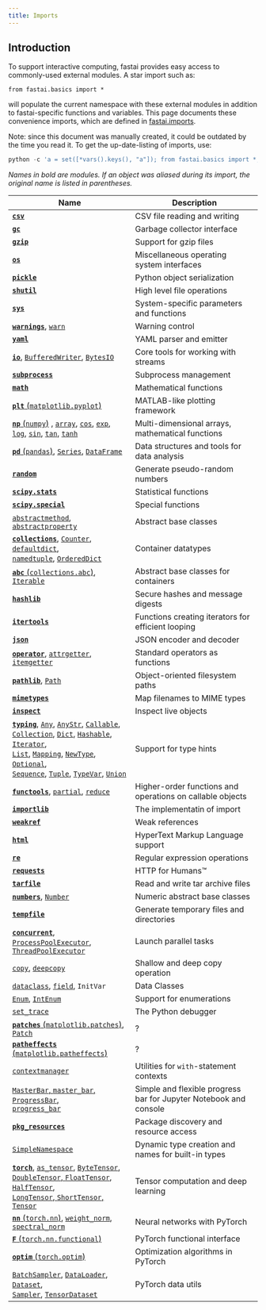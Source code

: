 ```yaml
---
title: Imports
---
```


## Introduction

To support interactive computing, fastai provides easy access to commonly-used external modules. A star import such as:
```
from fastai.basics import *
```
will populate the current namespace with these external modules in addition to fastai-specific functions and variables. This page documents these convenience imports, which are defined in [fastai.imports](https://github.com/fastai/fastai/blob/master/fastai/imports).

Note: since this document was manually created, it could be outdated by the time you read it. To get the up-date-listing of imports, use:

```python
python -c 'a = set([*vars().keys(), "a"]); from fastai.basics import *; print(*sorted(set(vars().keys())-a), sep="\n")'
```

*Names in bold are modules. If an object was aliased during its import, the original name is listed in parentheses.*

| Name | Description |
|-|-|
| [**`csv`**](https://docs.python.org/3/library/csv.html) | CSV file reading and writing |
| [**`gc`**](https://docs.python.org/3/library/gc.html) | Garbage collector interface |
| [**`gzip`**](https://docs.python.org/3/library/gzip.html) | Support for gzip files |
| [**`os`**](https://docs.python.org/3/library/os.html) | Miscellaneous operating system interfaces |
| [**`pickle`**](https://docs.python.org/3/library/pickle.html) | Python object serialization |
| [**`shutil`**](https://docs.python.org/3/library/shutil.html) | High level file operations |
| [**`sys`**](https://docs.python.org/3/library/sys.html) | System-specific parameters and functions |
| [**`warnings`**](https://docs.python.org/3/library/warnings.html), [`warn`](https://docs.python.org/3/library/warnings.html#warnings.warn) | Warning control |
| [**`yaml`**](https://pyyaml.org/wiki/PyYAMLDocumentation) | YAML parser and emitter |
| [**`io`**](https://docs.python.org/3/library/io.html), [`BufferedWriter`](https://docs.python.org/3/library/io.html#io.BufferedWriter), [`BytesIO`](https://docs.python.org/3/library/io.html#io.BytesIO) | Core tools for working with streams |
| [**`subprocess`**](https://docs.python.org/3/library/subprocess.html) | Subprocess management |
| [**`math`**](https://docs.python.org/3/library/math.html) | Mathematical functions |
| [**`plt`** (`matplotlib.pyplot`)](https://matplotlib.org/api/pyplot_api.html) | MATLAB-like plotting framework |
| [**`np`** (`numpy`)](https://www.numpy.org/devdocs/reference/index.html) , [`array`](https://www.numpy.org/devdocs/reference/generated/numpy.array.html#numpy.array), [`cos`](https://docs.scipy.org/doc/numpy/reference/generated/numpy.cos.html), [`exp`](https://docs.scipy.org/doc/numpy/reference/generated/numpy.exp.html),<br/> [`log`](https://docs.scipy.org/doc/numpy/reference/generated/numpy.log.html), [`sin`](https://docs.scipy.org/doc/numpy/reference/generated/numpy.sin.html), [`tan`](https://docs.scipy.org/doc/numpy/reference/generated/numpy.tan.html), [`tanh`](https://docs.scipy.org/doc/numpy/reference/generated/numpy.tanh.html) | Multi-dimensional arrays, mathematical functions |
| [**`pd`** (`pandas`)](http://pandas.pydata.org/pandas-docs/stable/), [`Series`](http://pandas.pydata.org/pandas-docs/stable/reference/series.html), [`DataFrame`](http://pandas.pydata.org/pandas-docs/stable/reference/frame.html) | Data structures and tools for data analysis |
| [**`random`**](https://docs.python.org/3/library/random.html) | Generate pseudo-random numbers |
| [**`scipy.stats`**](https://docs.scipy.org/doc/scipy/reference/stats.html) | Statistical functions |
| [**`scipy.special`**](https://docs.scipy.org/doc/scipy/reference/special.html) | Special functions |
| [`abstractmethod`](https://docs.python.org/3/library/abc.html#abc.abstractmethod), [`abstractproperty`](https://docs.python.org/3/library/abc.html#abc.abstractproperty) | Abstract base classes |
| [**`collections`**](https://docs.python.org/3/library/collections.html), [`Counter`](https://docs.python.org/3/library/collections.html#collections.Counter), [`defaultdict`](https://docs.python.org/3/library/collections.html#collections.defaultdict), <br/>[`namedtuple`](https://docs.python.org/3/library/collections.html#collections.namedtuple), [`OrderedDict`](https://docs.python.org/3/library/collections.html#collections.OrderedDict) | Container datatypes |
| [**`abc`** (`collections.abc`)](https://docs.python.org/3/library/collections.abc.html#module-collections.abc), [`Iterable`](https://docs.python.org/3/library/collections.abc.html#collections.abc.Iterable) | Abstract base classes for containers |
| [**`hashlib`**](https://docs.python.org/3/library/hashlib.html) | Secure hashes and message digests |
| [**`itertools`**](https://docs.python.org/3/library/itertools.html) | Functions creating iterators for efficient looping |
| [**`json`**](https://docs.python.org/3/library/json.html) | JSON encoder and decoder |
| [**`operator`**](https://docs.python.org/3/library/operator.html), [`attrgetter`](https://docs.python.org/3/library/operator.html#operator.attrgetter), [`itemgetter`](https://docs.python.org/3/library/operator.html#operator.itemgetter) | Standard operators as functions |
| [**`pathlib`**](https://docs.python.org/3/library/pathlib.html), [`Path`](https://docs.python.org/3/library/pathlib.html#pathlib.Path) | Object-oriented filesystem paths |
| [**`mimetypes`**](https://docs.python.org/3/library/mimetypes.html) | Map filenames to MIME types |
| [**`inspect`**](https://docs.python.org/3/library/inspect.html) | Inspect live objects |
| [**`typing`**](https://docs.python.org/3/library/typing.html), [`Any`](https://docs.python.org/3/library/typing.html#typing.Any), [`AnyStr`](https://docs.python.org/3/library/typing.html#typing.AnyStr), [`Callable`](https://docs.python.org/3/library/typing.html#typing.Callable),<br/> [`Collection`](https://docs.python.org/3/library/typing.html#typing.Collection), [`Dict`](https://docs.python.org/3/library/typing.html#typing.Dict), [`Hashable`](https://docs.python.org/3/library/typing.html#typing.Hashable), [`Iterator`](https://docs.python.org/3/library/typing.html#typing.Iterator),<br/> [`List`](https://docs.python.org/3/library/typing.html#typing.List), [`Mapping`](https://docs.python.org/3/library/typing.html#typing.Mapping), [`NewType`](https://docs.python.org/3/library/typing.html#typing.NewType), [`Optional`](https://docs.python.org/3/library/typing.html#typing.Optional),<br/> [`Sequence`](https://docs.python.org/3/library/typing.html#typing.Sequence), [`Tuple`](https://docs.python.org/3/library/typing.html#typing.Tuple), [`TypeVar`](https://docs.python.org/3/library/typing.html#typing.TypeVar), [`Union`](https://docs.python.org/3/library/typing.html#typing.Union) | Support for type hints |
| [**`functools`**](https://docs.python.org/3/library/functools.html), [`partial`](https://docs.python.org/3/library/functools.html#functools.partial), [`reduce`](https://docs.python.org/3/library/functools.html#functools.reduce) | Higher-order functions and operations on callable objects |
| [**`importlib`**](https://docs.python.org/3/library/importlib.html) | The implementatin of import |
| [**`weakref`**](https://docs.python.org/3/library/weakref.html) | Weak references |
| [**`html`**](https://docs.python.org/3/library/html.html) | HyperText Markup Language support |
| [**`re`**](https://docs.python.org/3/library/re.html) | Regular expression operations |
| [**`requests`**](http://docs.python-requests.org/en/master/) | HTTP for Humans&trade; |
| [**`tarfile`**](https://docs.python.org/3/library/tarfile.html) | Read and write tar archive files |
| [**`numbers`**](https://docs.python.org/3/library/numbers.html), [`Number`](https://docs.python.org/3/library/numbers.html#numbers.Number) | Numeric abstract base classes |
| [**`tempfile`**](https://docs.python.org/3/library/tempfile.html) | Generate temporary files and directories |
| [**`concurrent`**](https://docs.python.org/3/library/concurrent.html), [`ProcessPoolExecutor`](https://docs.python.org/3/library/concurrent.futures.html#concurrent.futures.ProcessPoolExecutor),<br/> [`ThreadPoolExecutor`](https://docs.python.org/3/library/concurrent.futures.html#concurrent.futures.ThreadPoolExecutor) | Launch parallel tasks |
| [`copy`](https://docs.python.org/3/library/copy.html#copy.copy), [`deepcopy`](https://docs.python.org/3/library/copy.html#copy.deepcopy) | Shallow and deep copy operation |
| [`dataclass`](https://docs.python.org/3/library/dataclasses.html#dataclasses.dataclass), [`field`](https://docs.python.org/3/library/dataclasses.html#dataclasses.field), `InitVar` | Data Classes |
| [`Enum`](https://docs.python.org/3/library/enum.html#enum.Enum), [`IntEnum`](https://docs.python.org/3/library/enum.html#enum.IntEnum) | Support for enumerations |
| [`set_trace`](https://docs.python.org/3/library/pdb.html#pdb.set_trace) | The Python debugger |
| [**`patches`** (`matplotlib.patches`)](https://matplotlib.org/api/patches_api.html), [`Patch`](https://matplotlib.org/api/_as_gen/matplotlib.patches.Patch.html#matplotlib.patches.Patch) | ? |
| [**`patheffects`** (`matplotlib.patheffects`)](https://matplotlib.org/api/patheffects_api.html) | ? |
| [`contextmanager`](https://docs.python.org/3/library/contextlib.html#contextlib.contextmanager) | Utilities for `with`-statement contexts |
| [`MasterBar`, `master_bar`, `ProgressBar`,<br/> `progress_bar`](https://github.com/fastai/fastprogress) | Simple and flexible progress bar for Jupyter Notebook and console |
| [**`pkg_resources`**](https://setuptools.readthedocs.io/en/latest/pkg_resources.html) | Package discovery and resource access |
| [`SimpleNamespace`](https://docs.python.org/3/library/types.html#types.SimpleNamespace) | Dynamic type creation and names for built-in types |
| [**`torch`**](https://pytorch.org/docs/stable/), [`as_tensor`](https://pytorch.org/docs/stable/torch.html?highlight=as_tensor#torch.as_tensor), [`ByteTensor`](https://pytorch.org/docs/stable/tensors.html#torch.ByteTensor),<br/> [`DoubleTensor`, `FloatTensor`, `HalfTensor`,<br/> `LongTensor`, `ShortTensor`, `Tensor`](https://pytorch.org/docs/stable/tensors.html) | Tensor computation and deep learning |
| [**`nn`** (`torch.nn`)](https://pytorch.org/docs/stable/nn.html), [`weight_norm`](https://pytorch.org/docs/stable/nn.html#torch.nn.utils.weight_norm), [`spectral_norm`](https://pytorch.org/docs/stable/nn.html#torch.nn.utils.spectral_norm) | Neural networks with PyTorch |
| [**`F`** (`torch.nn.functional`)](https://pytorch.org/docs/stable/nn.html#torch-nn-functional) | PyTorch functional interface |
| [**`optim`** (`torch.optim`)](https://pytorch.org/docs/stable/optim.html) | Optimization algorithms in PyTorch |
| [`BatchSampler`](https://pytorch.org/docs/stable/data.html#torch.utils.data.BatchSampler), [`DataLoader`](https://pytorch.org/docs/stable/data.html#torch.utils.data.DataLoader), [`Dataset`](https://pytorch.org/docs/stable/data.html#torch.utils.data.Dataset),<br/> [`Sampler`](https://pytorch.org/docs/stable/data.html#torch.utils.data.Sampler), [`TensorDataset`](https://pytorch.org/docs/stable/data.html#torch.utils.data.TensorDataset) | PyTorch data utils |
